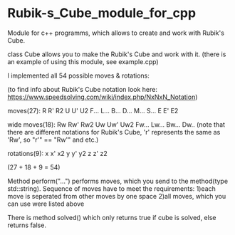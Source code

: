 # Rubik-s_Cube_module_for_cpp
Module for c++ programms, which allows to create and work with Rubik's Cube.

class Cube allows you to make the Rubik's Cube and work with it.
(there is an example of using this module, see example.cpp)

I implemented all 54 possible moves & rotations:

(to find info about Rubik's Cube notation look here: https://www.speedsolving.com/wiki/index.php/NxNxN_Notation)

moves(27):
R R' R2
U U' U2
F...
L...
B...
D...
M...
S...
E E' E2

wide moves(18):
Rw Rw' Rw2
Uw Uw' Uw2
Fw...
Lw...
Bw...
Dw..
(note that there are different notations for Rubik's Cube, 'r' represents the same as 'Rw', so "r'" == "Rw'" and etc.)

rotations(9):
x x' x2
y y' y2
z z' z2

(27 + 18 + 9 = 54)

Method perform("...") performs moves, which you send to the method(type std::string).
Sequence of moves have to meet the requirements:
1)each move is seperated from other moves by one space
2)all moves, which you can use were listed above

There is method solved() which only returns true if cube is solved, else returns false.
